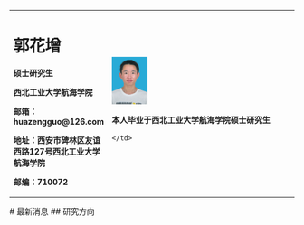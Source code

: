 <table border="0">
  <tr>
    <td width="25%">
      <h1>郭花增</h1>
      <p><b>硕士研究生</b></p>
      <p><b>西北工业大学航海学院</b></p>
      <p><b>邮箱：huazengguo@126.com</b></p>
      <p><b>地址：西安市碑林区友谊西路127号西北工业大学航海学院</b></p>
      <p><b>邮编：710072</b></p>
    </td>
    <td width="75%">
      <img src="/DSC_0011.jpg" width="20%">   
      <p><b>本人毕业于西北工业大学航海学院硕士研究生</b></p>
      
    </td>
  </tr>
</table>
# 最新消息
## 研究方向
